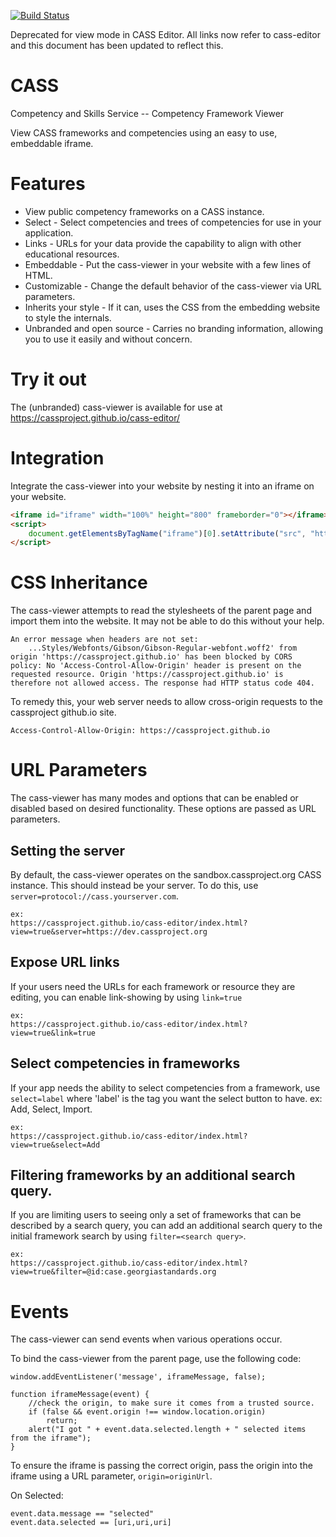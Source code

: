 [![Build Status](https://travis-ci.org/cassproject/cass-viewer.svg?branch=master)](https://travis-ci.org/cassproject/cass-viewer)

Deprecated for view mode in CASS Editor. All links now refer to cass-editor and this document has been updated to reflect this.

# CASS
Competency and Skills Service -- Competency Framework Viewer

View CASS frameworks and competencies using an easy to use, embeddable iframe.

# Features
 * View public competency frameworks on a CASS instance.
 * Select - Select competencies and trees of competencies for use in your application.
 * Links - URLs for your data provide the capability to align with other educational resources.
 * Embeddable - Put the cass-viewer in your website with a few lines of HTML.
 * Customizable - Change the default behavior of the cass-viewer via URL parameters.
 * Inherits your style - If it can, uses the CSS from the embedding website to style the internals.
 * Unbranded and open source - Carries no branding information, allowing you to use it easily and without concern.

# Try it out
The (unbranded) cass-viewer is available for use at https://cassproject.github.io/cass-editor/

# Integration
Integrate the cass-viewer into your website by nesting it into an iframe on your website.

```html
<iframe id="iframe" width="100%" height="800" frameborder="0"></iframe>
<script>
    document.getElementsByTagName("iframe")[0].setAttribute("src", "https://cassproject.github.io/cass-editor/index.html?view=true");
</script>
```

# CSS Inheritance
The cass-viewer attempts to read the stylesheets of the parent page and import them into the website. It may not be able to do this without your help.

```
An error message when headers are not set:
    ...Styles/Webfonts/Gibson/Gibson-Regular-webfont.woff2' from origin 'https://cassproject.github.io' has been blocked by CORS policy: No 'Access-Control-Allow-Origin' header is present on the requested resource. Origin 'https://cassproject.github.io' is therefore not allowed access. The response had HTTP status code 404.
```

To remedy this, your web server needs to allow cross-origin requests to the cassproject github.io site.

```
Access-Control-Allow-Origin: https://cassproject.github.io
```

# URL Parameters
The cass-viewer has many modes and options that can be enabled or disabled based on desired functionality. These options are passed as URL parameters.

## Setting the server
By default, the cass-viewer operates on the sandbox.cassproject.org CASS instance. This should instead be your server. To do this, use `server=protocol://cass.yourserver.com`.

    ex:
    https://cassproject.github.io/cass-editor/index.html?view=true&server=https://dev.cassproject.org

## Expose URL links
If your users need the URLs for each framework or resource they are editing, you can enable link-showing by using `link=true`

    ex:
    https://cassproject.github.io/cass-editor/index.html?view=true&link=true

## Select competencies in frameworks
If your app needs the ability to select competencies from a framework, use `select=label` where 'label' is the tag you want the select button to have. ex: Add, Select, Import.

    ex:
    https://cassproject.github.io/cass-editor/index.html?view=true&select=Add

## Filtering frameworks by an additional search query.
If you are limiting users to seeing only a set of frameworks that can be described by a search query, you can add an additional search query to the initial framework search by using `filter=<search query>`.

    ex:
    https://cassproject.github.io/cass-editor/index.html?view=true&filter=@id:case.georgiastandards.org

# Events
The cass-viewer can send events when various operations occur.

To bind the cass-viewer from the parent page, use the following code:

    window.addEventListener('message', iframeMessage, false);

	function iframeMessage(event) {
		//check the origin, to make sure it comes from a trusted source.
		if (false && event.origin !== window.location.origin)
			return;
		alert("I got " + event.data.selected.length + " selected items from the iframe");
	}

To ensure the iframe is passing the correct origin, pass the origin into the iframe using a URL parameter, `origin=originUrl`.

On Selected:

    event.data.message == "selected"
    event.data.selected == [uri,uri,uri]
